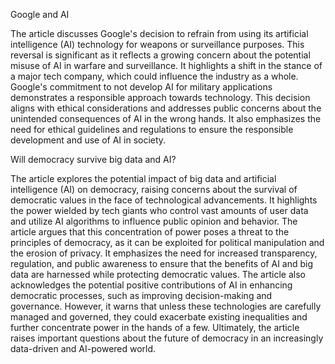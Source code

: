 Google and AI

The article discusses Google's decision to refrain from using its artificial intelligence (AI) technology for weapons or surveillance purposes. This reversal is significant as it reflects a growing concern about the potential misuse of AI in warfare and surveillance. It highlights a shift in the stance of a major tech company, which could influence the industry as a whole. Google's commitment to not develop AI for military applications demonstrates a responsible approach towards technology. This decision aligns with ethical considerations and addresses public concerns about the unintended consequences of AI in the wrong hands. It also emphasizes the need for ethical guidelines and regulations to ensure the responsible development and use of AI in society.

Will democracy survive big data and AI?

The article explores the potential impact of big data and artificial intelligence (AI) on democracy, raising concerns about the survival of democratic values in the face of technological advancements. It highlights the power wielded by tech giants who control vast amounts of user data and utilize AI algorithms to influence public opinion and behavior. The article argues that this concentration of power poses a threat to the principles of democracy, as it can be exploited for political manipulation and the erosion of privacy. It emphasizes the need for increased transparency, regulation, and public awareness to ensure that the benefits of AI and big data are harnessed while protecting democratic values. The article also acknowledges the potential positive contributions of AI in enhancing democratic processes, such as improving decision-making and governance. However, it warns that unless these technologies are carefully managed and governed, they could exacerbate existing inequalities and further concentrate power in the hands of a few. Ultimately, the article raises important questions about the future of democracy in an increasingly data-driven and AI-powered world.